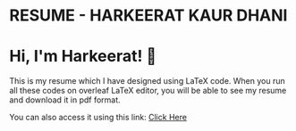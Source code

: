 # RESUME - HARKEERAT KAUR DHANI

# Hi, I'm Harkeerat! 👋

This is my resume which I have designed using LaTeX code.
When you run all these codes on overleaf LaTeX editor, you will be able to see my resume and download it in pdf format.


You can also access it using this link:
[Click Here](https://www.overleaf.com/project/64f9fccd8e96bc7bd7999ada)


